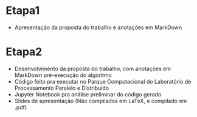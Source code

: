 # Etapa1
- Apresentação da proposta do trabalho e anotações em MarkDown

# Etapa2
- Desenvolvimento da proposta do trabalho, com anotações em MarkDown pré-execução do algoritmo
- Código feito pra executar no Parque Computacional do Laboratório de Processamento Paralelo e Distribuído
- Jupyter Notebook pra análise preliminar do código gerado
- Slides de apresentação (Não compilados em LaTeX, e compilado em .pdf) 